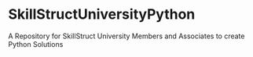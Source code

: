 # SkillStructUniversityPython
A Repository for SkillStruct University Members and Associates to create Python Solutions

